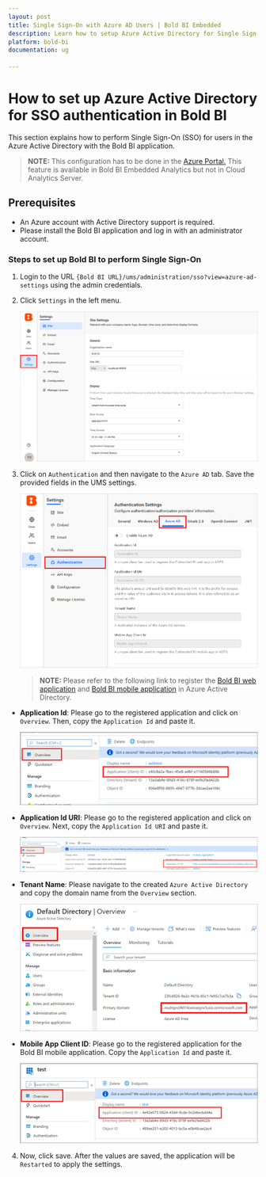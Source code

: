 ```yaml
---
layout: post
title: Single Sign-On with Azure AD Users | Bold BI Embedded
description: Learn how to setup Azure Active Directory for Single Sign-on authentication in Bold BI. This configuration must be done in Azure portal.
platform: bold-bi
documentation: ug

---
```


# How to set up Azure Active Directory for SSO authentication in Bold BI

This section explains how to perform Single Sign-On (SSO) for users in the Azure Active Directory with the Bold BI application.

> **NOTE:**  This configuration has to be done in the [Azure Portal.](https://portal.azure.com/) This feature is available in Bold BI Embedded Analytics but not in Cloud Analytics Server. 

## Prerequisites

* An Azure account with Active Directory support is required.
* Please install the Bold BI application and log in with an administrator account.

### Steps to set up Bold BI to perform Single Sign-On 

1. Login to the URL `{Bold BI URL}/ums/administration/sso?view=azure-ad-settings` using the admin credentials.

2. Click `Settings` in the left menu.

    ![Application Id](/static/assets/site-administration/images/sso-settings.png)

3.  Click on `Authentication` and then navigate to the `Azure AD` tab. Save the provided fields in the UMS settings.

    ![Azure Active Directory Settings](/static/assets/site-administration/images/enable-sso.png)  

    > **NOTE:** Please refer to the following link to register the [Bold BI web application](https://support.boldbi.com/kb/article/16588/how-to-register-bold-bi-web-application-with-azure-active-directory) and [Bold BI mobile application](https://support.boldbi.com/kb/article/16599/how-to-register-bold-bi-mobile-application-with-azure-active-directory/) in Azure Active Directory.

   * **Application Id**: Please go to the registered application and click on `Overview`. Then, copy the `Application Id` and paste it.

      ![Application Id](/static/assets/site-administration/images/app-id.png)

   * **Application Id URI**: Please go to the registered application and click on `Overview`. Next, copy the `Application Id URI` and paste it.

      ![Application Id URI](/static/assets/site-administration/images/app-id-uri.png)

   * **Tenant Name**: Please navigate to the created `Azure Active Directory` and copy the domain name from the `Overview` section.

      ![Tenant name](/static/assets/site-administration/images/tenant-name.png)
 
   * **Mobile App Client ID**: Please go to the registered application for the Bold BI mobile application. Copy the `Application Id` and paste it.

      ![Client ID](/static/assets/site-administration/images/app-id-1.png)

4. Now, click save. After the values are saved, the application will be `Restarted` to apply the settings.

